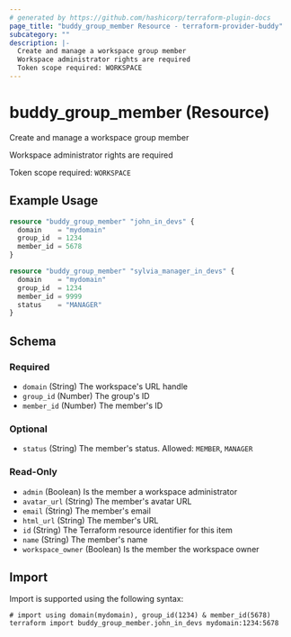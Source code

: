 ```yaml
---
# generated by https://github.com/hashicorp/terraform-plugin-docs
page_title: "buddy_group_member Resource - terraform-provider-buddy"
subcategory: ""
description: |-
  Create and manage a workspace group member
  Workspace administrator rights are required
  Token scope required: WORKSPACE
---
```


# buddy_group_member (Resource)

Create and manage a workspace group member

Workspace administrator rights are required

Token scope required: `WORKSPACE`

## Example Usage

```terraform
resource "buddy_group_member" "john_in_devs" {
  domain    = "mydomain"
  group_id  = 1234
  member_id = 5678
}

resource "buddy_group_member" "sylvia_manager_in_devs" {
  domain    = "mydomain"
  group_id  = 1234
  member_id = 9999
  status    = "MANAGER"
}
```

<!-- schema generated by tfplugindocs -->
## Schema

### Required

- `domain` (String) The workspace's URL handle
- `group_id` (Number) The group's ID
- `member_id` (Number) The member's ID

### Optional

- `status` (String) The member's status. Allowed: `MEMBER`, `MANAGER`

### Read-Only

- `admin` (Boolean) Is the member a workspace administrator
- `avatar_url` (String) The member's avatar URL
- `email` (String) The member's email
- `html_url` (String) The member's URL
- `id` (String) The Terraform resource identifier for this item
- `name` (String) The member's name
- `workspace_owner` (Boolean) Is the member the workspace owner

## Import

Import is supported using the following syntax:

```shell
# import using domain(mydomain), group_id(1234) & member_id(5678)
terraform import buddy_group_member.john_in_devs mydomain:1234:5678
```
